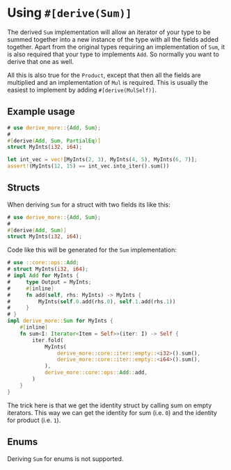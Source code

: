 # Using `#[derive(Sum)]`

The derived `Sum` implementation will allow an iterator of your type to be
summed together into a new instance of the type with all the fields added
together. Apart from the original types requiring an implementation of `Sum`, it
is also required that your type to implements `Add`. So normally you want to
derive that one as well.

All this is also true for the `Product`, except that then all the fields are
multiplied and an implementation of `Mul` is required. This is usually the
easiest to implement by adding `#[derive(MulSelf)]`.




## Example usage

```rust
# use derive_more::{Add, Sum};
#
#[derive(Add, Sum, PartialEq)]
struct MyInts(i32, i64);

let int_vec = vec![MyInts(2, 3), MyInts(4, 5), MyInts(6, 7)];
assert!(MyInts(12, 15) == int_vec.into_iter().sum())
```




## Structs

When deriving `Sum` for a struct with two fields its like this:

```rust
# use derive_more::{Add, Sum};
#
#[derive(Add, Sum)]
struct MyInts(i32, i64);
```

Code like this will be generated for the `Sum` implementation:

```rust
# use ::core::ops::Add;
# struct MyInts(i32, i64);
# impl Add for MyInts {
#     type Output = MyInts;
#     #[inline]
#     fn add(self, rhs: MyInts) -> MyInts {
#         MyInts(self.0.add(rhs.0), self.1.add(rhs.1))
#     }
# }
impl derive_more::Sum for MyInts {
    #[inline]
    fn sum<I: Iterator<Item = Self>>(iter: I) -> Self {
        iter.fold(
            MyInts(
                derive_more::core::iter::empty::<i32>().sum(),
                derive_more::core::iter::empty::<i64>().sum(),
            ),
            derive_more::core::ops::Add::add,
        )
    }
}
```

The trick here is that we get the identity struct by calling sum on empty
iterators.
This way we can get the identity for sum (i.e. `0`) and the identity for product
(i.e. `1`).




## Enums

Deriving `Sum` for enums is not supported.
